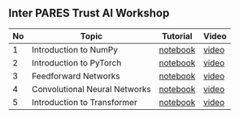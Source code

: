 ## Inter PARES Trust AI Workshop

| No | Topic | Tutorial | Video |
|---|---|---|---|
| 1 | Introduction to NumPy | [notebook](https://github.com/UBC-NLP/DeepLearningWorkshop/blob/main/numpy_tutorial.ipynb) | [video](https://www.youtube.com) |
| 2 | Introduction to PyTorch | [notebook](https://github.com/UBC-NLP/DeepLearningWorkshop/blob/main/pytorch_tutorial.ipynb) | [video](https://www.youtube.com) |
| 3 | Feedforward Networks | [notebook](https://github.com/UBC-NLP/DeepLearningWorkshop/blob/main/Feedforward.ipynb) | [video](https://www.youtube.com) |
| 4 | Convolutional Neural Networks | [notebook](https://github.com/UBC-NLP/DeepLearningWorkshop/blob/main/CNN.ipynb) | [video](https://www.youtube.com) |
| 5 | Introduction to Transformer | [notebook](https://github.com/UBC-NLP/DeepLearningWorkshop/blob/main/transformer_tutorial.ipynb) | [video](https://www.youtube.com) |
